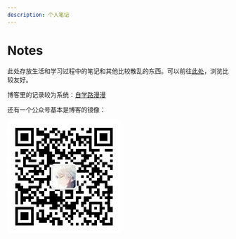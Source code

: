 ```yaml
---
description: 个人笔记
---
```


# Notes

此处存放生活和学习过程中的笔记和其他比较散乱的东西。可以前往[此处](https://toner.gitbook.io/notes/)，浏览比较友好。

博客里的记录较为系统：[自学路漫漫](https://blog.fxcdev.com)

还有一个公众号基本是博客的镜像：

![&#x516C;&#x4F17;&#x53F7;&#x4E8C;&#x7EF4;&#x7801;](.gitbook/assets/qrcode_for_gh_9bb45f632b81_258.jpg)



